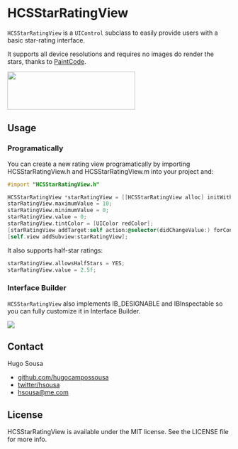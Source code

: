 # HCSStarRatingView

`HCSStarRatingView` is a `UIControl` subclass to easily provide users with a basic star-rating interface.

It supports all device resolutions and requires no images do render the stars, thanks to <a href="http://www.paintcodeapp.com" target=_blank>PaintCode</a>.

<img src="https://raw.github.com/hugocampossousa/HCSStarRatingView/master/Assets/ios.gif" width="288" height="86	" />

## Usage

### Programatically

You can create a new rating view programatically by importing HCSStarRatingView.h and HCSStarRatingView.m into your project and:

```objective-c
#import "HCSStarRatingView.h"
```

```objective-c
HCSStarRatingView *starRatingView = [[HCSStarRatingView alloc] initWithFrame:CGRectMake(50, 200, 200, 50)];
starRatingView.maximumValue = 10;
starRatingView.minimumValue = 0;
starRatingView.value = 0;
starRatingView.tintColor = [UIColor redColor];
[starRatingView addTarget:self action:@selector(didChangeValue:) forControlEvents:UIControlEventValueChanged];
[self.view addSubview:starRatingView];
```

It also supports half-star ratings:

```objective-c
starRatingView.allowsHalfStars = YES;
starRatingView.value = 2.5f;
```

### Interface Builder

`HCSStarRatingView` also implements IB_DESIGNABLE and IBInspectable so you can fully customize it in Interface Builder.

<a href="https://raw.github.com/hugocampossousa/HCSStarRatingView/master/Assets/ib.png"><img src="https://raw.github.com/hugocampossousa/HCSStarRatingView/master/Assets/ib.png"/></a>

## Contact
Hugo Sousa
* [github.com/hugocampossousa](http://github.com/hugocampossousa)
* [twitter/hsousa](http://twitter.com/hsousa)
* [hsousa@me.com](hsousa@me.com)

## License
HCSStarRatingView is available under the MIT license. See the LICENSE file for more info.
